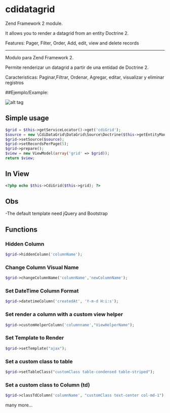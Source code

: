 # cdidatagrid


Zend Framework 2 module.

It allows you to render a datagrid from an entity Doctrine 2.

Features: Pager, Filter, Order, Add, edit, view and delete records

-----------------------------------------------------------------------

Modulo para Zend Framework 2.

Permite renderizar un datagrid a partir de una entidad de Doctrine 2. 

Caracteristicas: Paginar,Filtrar, Ordenar, Agregar, editar, visualizar y eliminar registros


##Ejemplo/Example:

![alt tag](https://cloud.githubusercontent.com/assets/7002030/17273141/a97f1a0c-5681-11e6-90ee-de90f478c4af.jpg)



## Simple usage
```PHP
$grid = $this->getServiceLocator()->get('cdiGrid');
$source = new \CdiDataGrid\DataGrid\Source\Doctrine($this->getEntityManager(), 'CdiCrm\Entity\Ticket');
$grid->setSource($source);
$grid->setRecordsPerPage(5);
$grid->prepare();
$view = new ViewModel(array('grid' => $grid));
return $view;
```
## In View

```PHP
<?php echo $this->CdiGrid($this->grid); ?>
```

## Obs
-The default template need jQuery and Bootstrap


##  Functions

### Hidden Column
```PHP
$grid->hiddenColumn('columnName');
```

### Change Column Visual Name
```PHP
$grid->changeColumnName('columnName','newColumnName');
```

### Set DateTime Column Format
```PHP
$grid->datetimeColumn('createdAt', 'Y-m-d H:i:s');
```

### Set render a column with a custom view helper
```PHP
$grid->customHelperColumn('columnname',"ViewHelperName");
```


### Set Template to Render
```PHP
$grid->setTemplate("ajax");
```

### Set a custom class to table
```PHP
$grid->setTableClass("customClass table-condensed table-striped");
```

### Set a custom class to Column (td)
```PHP
$grid->classTdColumn('columnName', "customClass text-center col-md-1");
```


many more...
